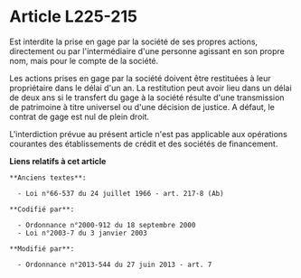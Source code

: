 # Article L225-215

Est interdite la prise en gage par la société de ses propres actions, directement ou par l'intermédiaire d'une personne
agissant en son propre nom, mais pour le compte de la société.

Les actions prises en gage par la société doivent être restituées à leur propriétaire dans le délai d'un an. La restitution
peut avoir lieu dans un délai de deux ans si le transfert du gage à la société résulte d'une transmission de patrimoine à
titre universel ou d'une décision de justice. A défaut, le contrat de gage est nul de plein droit.

L'interdiction prévue au présent article n'est pas applicable aux opérations courantes des établissements de crédit et des
sociétés de financement.

**Liens relatifs à cet article**

	**Anciens textes**:

	  - Loi n°66-537 du 24 juillet 1966 - art. 217-8 (Ab)

	**Codifié par**:

	  - Ordonnance n°2000-912 du 18 septembre 2000
	  - Loi n°2003-7 du 3 janvier 2003

	**Modifié par**:

	  - Ordonnance n°2013-544 du 27 juin 2013 - art. 7
